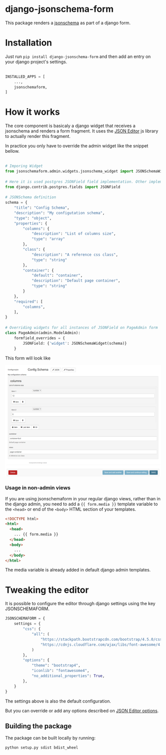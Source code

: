 # django-jsonschema-form

This package renders a [jsonschema](http://json-schema.org/) as part of a django form.

# Installation

Just run `pip install django-jsonschema-form` and then add an entry on your django project's settings.

```python

INSTALLED_APPS = [
    ...,
    jsonschemaform,
]

```

# How it works

The core component is basicaly a django widget that receives a jsonschema and renders a form fragment.
It uses the [JSON Editor](https://github.com/json-editor/json-editor) js library to actually render this fragment.

In practice you only have to override the admin widget like the snippet bellow.

```python

# Imporing Widget
from jsonschemaform.admin.widgets.jsonschema_widget import JSONSchemaWidget

# Here it is used postgres JSONField field implementation. Other implementation can be used depending on your DB
from django.contrib.postgres.fields import JSONField

# JSONSchema definition
schema = {
    "title": "Config Schema",
    "description": "My configutation schema",
    "type": "object",
    "properties": {
        "columns": {
            "description": "List of columns size",
            "type": "array"
        },
        "class": {
            "description": "A reference css class",
            "type": "string"
        },
        "container": {
            "default": "container",
            "description": "Default page container",
            "type": "string"
        }
    },
    "required": [
        "columns",
    ],
}

# Overriding widgets for all instances of JSONField on PageAdmin form
class PageAdmin(admin.ModelAdmin):
    formfield_overrides = {
        JSONField: {'widget': JSONSchemaWidget(schema)}
    }

```

This form will look like

![rendered Jsonschema](/images/rendered.png)

### Usage in non-admin views

If you are using jsonschemaform in your regular django views, rather than in the django admin, you need to add a `{{ form.media }}` template variable to the `<head>` or end of the `<body>` HTML section of your templates.

```html
<!DOCTYPE html>
<html>
  <head>
    ... {{ form.media }}
  </head>
  <body>
    ...
  </body>
</html>
```

The media variable is already added in default django admin templates.

# Tweaking the editor

It is possible to configure the editor through django settings using the key JSONSCHEMAFORM.

```python
JSONSCHEMAFORM = {
    settings = {
        "css": {
            "all": (
                "https://stackpath.bootstrapcdn.com/bootstrap/4.5.0/css/bootstrap.min.css",
                "https://cdnjs.cloudflare.com/ajax/libs/font-awesome/4.0.3/css/font-awesome.css",
            )
        },
        "options": {
            "theme": "bootstrap4",
            "iconlib": "fontawesome4",
            "no_additional_properties": True,
        },
    }
}

```

The settings above is also the default configuration.

But you can override or add any options described on [JSON Editor options](https://github.com/json-editor/json-editor#options).

## Building the package

The package can be built locally by running:

```bash
python setup.py sdist bdist_wheel
```
